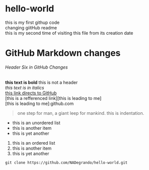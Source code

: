 # hello-world  
this is my first githup code  
changing giitHub readme  
this is my second time of visiting this file from its creation date  


# GitHub Markdown changes  
###### Header Six in GitHub Changes  
**this text is bold**  this is not a header  
_this text is in italics_  
[this link directs to GitHub](github.com)  
[this is a refferenced link][this is leading to me]  
[this is leading to me]:github.com  
> one step for man, a giant leep for mankind. this is indentation.  
* this is an unordered list  
* this is another item  
* this is yet another

1. this is an ordered list  
2. this is another item  
3. this is yet another  

```
git clone https://github.com/NADegrando/hello-world.git
```

